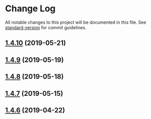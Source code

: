 # Change Log

All notable changes to this project will be documented in this file. See [standard-version](https://github.com/conventional-changelog/standard-version) for commit guidelines.

## [1.4.10](https://github.com/puncsky/template_website/compare/v1.4.9...v1.4.10) (2019-05-21)

## [1.4.9](https://github.com/puncsky/template_website/compare/v1.4.8...v1.4.9) (2019-05-19)

## [1.4.8](https://github.com/puncsky/template_website/compare/v1.4.7...v1.4.8) (2019-05-18)

## [1.4.7](https://github.com/puncsky/template_website/compare/v1.4.6...v1.4.7) (2019-05-15)

## [1.4.6](https://github.com/puncsky/template_website/compare/v1.4.4...v1.4.6) (2019-04-22)
